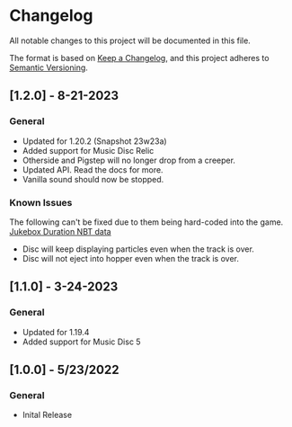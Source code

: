 # Changelog

All notable changes to this project will be documented in this file.

The format is based on [Keep a Changelog](https://keepachangelog.com/en/1.0.0/), and this project adheres to [Semantic Versioning](https://semver.org/spec/v2.0.0.html).

## [1.2.0] - 8-21-2023
### General
- Updated for 1.20.2 (Snapshot 23w23a)
- Added support for Music Disc Relic
- Otherside and Pigstep will no longer drop from a creeper.
- Updated API. Read the docs for more.
- Vanilla sound should now be stopped.

### Known Issues
The following can't be fixed due to them being hard-coded into the game. [Jukebox Duration NBT data](https://feedback.minecraft.net/hc/en-us/community/posts/18734778809741)
- Disc will keep displaying particles even when the track is over.
- Disc will not eject into hopper even when the track is over.

## [1.1.0] - 3-24-2023
### General
- Updated for 1.19.4
- Added support for Music Disc 5

## [1.0.0] - 5/23/2022
### General
- Inital Release